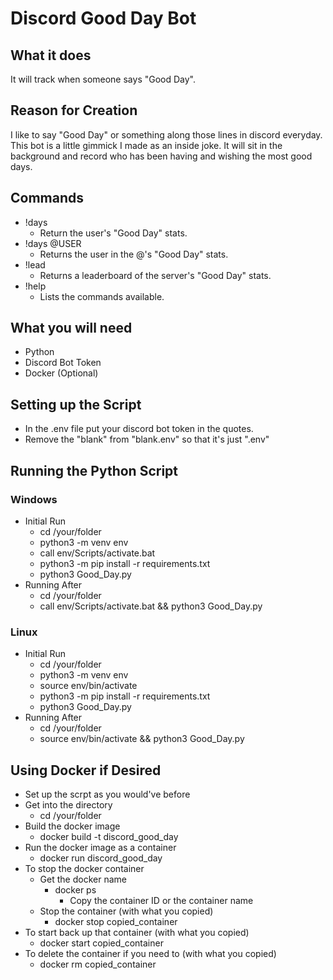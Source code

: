 # Discord Good Day Bot

## What it does

It will track when someone says "Good Day".

## Reason for Creation

I like to say "Good Day" or something along those lines in discord everyday. This bot is a little gimmick I made as an inside joke. It will sit in the background and record who has been having and wishing the most good days.

## Commands
- !days
    - Return the user's "Good Day" stats.
- !days @USER
    - Returns the user in the @'s "Good Day" stats.
- !lead
    - Returns a leaderboard of the server's "Good Day" stats.
- !help
    - Lists the commands available.

## What you will need
- Python
- Discord Bot Token
- Docker (Optional)

## Setting up the Script

- In the .env file put your discord bot token in the quotes.
- Remove the "blank" from "blank.env" so that it's just ".env"

## Running the Python Script
### Windows
- Initial Run
    - cd /your/folder
    - python3 -m venv env
    - call env/Scripts/activate.bat
    - python3 -m pip install -r requirements.txt
    - python3 Good_Day.py
- Running After
    - cd /your/folder
    - call env/Scripts/activate.bat && python3 Good_Day.py
### Linux
- Initial Run
    - cd /your/folder
    - python3 -m venv env
    - source env/bin/activate
    - python3 -m pip install -r requirements.txt
    - python3 Good_Day.py
- Running After
    - cd /your/folder
    - source env/bin/activate && python3 Good_Day.py

## Using Docker if Desired
- Set up the scrpt as you would've before
- Get into the directory
    - cd /your/folder
- Build the docker image
    - docker build -t discord_good_day
- Run the docker image as a container
    - docker run discord_good_day
- To stop the docker container
    - Get the docker name
        - docker ps
            - Copy the container ID or the container name
    - Stop the container (with what you copied)
        - docker stop copied_container
- To start back up that container (with what you copied)
    - docker start copied_container
- To delete the container if you need to (with what you copied)
    - docker rm copied_container

